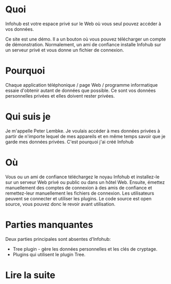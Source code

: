 # Quoi

Infohub est votre espace privé sur le Web où vous seul pouvez accéder à vos données.

Ce site est une démo. Il a un bouton où vous pouvez télécharger un compte de démonstration. Normalement, un ami de
confiance installe Infohub sur un serveur privé et vous donne un fichier de connexion.

# Pourquoi

Chaque application téléphonique / page Web / programme informatique essaie d'obtenir autant de données que possible. Ce
sont vos données personnelles privées et elles doivent rester privées.

# Qui suis je

Je m'appelle Peter Lembke. Je voulais accéder à mes données privées à partir de n'importe lequel de mes appareils et en
même temps savoir que je garde mes données privées. C'est pourquoi j'ai créé Infohub

# Où

Vous ou un ami de confiance téléchargez le noyau Infohub et installez-le sur un serveur Web privé ou public ou dans un
hôtel Web. Ensuite, émettez manuellement des comptes de connexion à des amis de confiance et remettez-leur manuellement
les fichiers de connexion. Les utilisateurs peuvent se connecter et utiliser les plugins. Le code source est open
source, vous pouvez donc le revoir avant utilisation.

# Parties manquantes

Deux parties principales sont absentes d'Infohub:

* Tree plugin - gère les données personnelles et les clés de cryptage.
* Plugins qui utilisent le plugin Tree.

# Lire la suite
